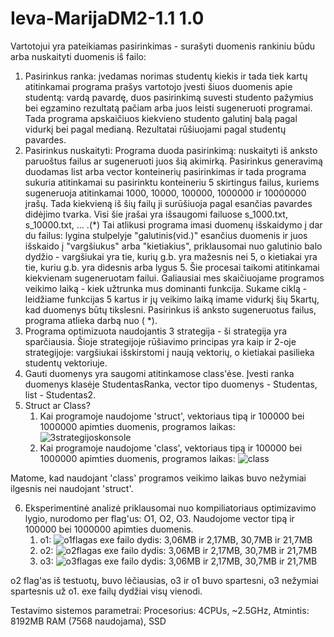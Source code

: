# Ieva-MarijaDM2-1.1 1.0
Vartotojui yra pateikiamas pasirinkimas - surašyti duomenis rankiniu būdu arba nuskaityti duomenis iš failo:
1) Pasirinkus ranka: įvedamas norimas studentų kiekis ir tada tiek kartų atitinkamai programa prašys vartotojo įvesti šiuos duomenis apie studentą: vardą pavardę, duos pasirinkimą suvesti studento pažymius bei egzamino rezultatą pačiam arba juos leisti sugeneruoti programai. Tada programa apskaičiuos kiekvieno studento galutinį balą pagal vidurkį bei pagal medianą. Rezultatai rūšiuojami pagal studentų pavardes.
2) Pasirinkus nuskaityti: Programa duoda pasirinkimą: nuskaityti iš anksto paruoštus failus ar sugeneruoti juos šią akimirką. Pasirinkus generavimą duodamas list arba vector konteinerių pasirinkimas ir tada programa sukuria atitinkamai su pasirinktu konteineriu 5 skirtingus failus, kuriems sugeneruoja atitinkamai 1000, 10000, 100000, 1000000 ir 10000000 įrašų. Tada kiekvieną iš šių failų ji surūšiuoja pagal esančias pavardes didėjimo tvarka. Visi šie įrašai yra išsaugomi failuose s_1000.txt, s_10000.txt, ... .(*) Tai atlikusi programa imasi duomenų išskaidymo į dar du failus: lygina stulpelyje "galutinis(vid.)" esančius duomenis ir juos išskaido į "vargšiukus" arba "kietiakius", priklausomai nuo galutinio balo dydžio - vargšiukai yra tie, kurių g.b. yra mažesnis nei 5, o kietiakai yra tie, kuriu g.b. yra didesnis arba lygus 5. Šie procesai taikomi atitinkamai kiekvienam sugeneruotam failui. Galiausiai mes skaičiuojame programos veikimo laiką - kiek užtrunka mus dominanti funkcija. Sukame ciklą - leidžiame funkcijas 5 kartus ir jų veikimo laiką imame vidurkį šių 5kartų, kad duomenys būtų tikslesni. Pasirinkus iš anksto sugeneruotus failus, programa atlieka darbą nuo ( *).
3) Programa optimizuota naudojantis 3 strategija - ši strategija yra sparčiausia. Šioje strategijoje rūšiavimo principas yra kaip ir 2-oje strategijoje: vargšiukai išskirstomi į naują vektorių, o kietiakai pasilieka studentų vektoriuje.
4) Gauti duomenys yra saugomi atitinkamose class'ėse. Įvesti ranka duomenys klasėje StudentasRanka, vector tipo duomenys - Studentas, list - Studentas2.
5) Struct ar Class?
   1. Kai programoje naudojome 'struct', vektoriaus tipą ir 100000 bei 1000000 apimties duomenis, programos laikas: ![3strategijoskonsole](https://github.com/ieva-marija/Ieva-MarijaDM2-1.2/assets/144428382/4cfc8f73-b203-40d3-879d-6cfa00d01dbb)
   2. Kai programoje naudojome 'class', vektoriaus tipą ir 100000 bei 1000000 apimties duomenis, programos laikas: ![class](https://github.com/ieva-marija/Ieva-MarijaDM2-1.2/assets/144428382/76f978de-e100-4541-a2a9-7a0d125f749a)
  
Matome, kad naudojant 'class' programos veikimo laikas buvo nežymiai ilgesnis nei naudojant 'struct'. 
  
6) Eksperimentinė analizė priklausomai nuo kompiliatoriaus optimizavimo lygio, nurodomo per flag'us: O1, O2, O3. Naudojome vector tipą ir 100000 bei 1000000 apimties duomenis.
   1. o1: ![o1flagas](https://github.com/ieva-marija/Ieva-MarijaDM2-1.2/assets/144428382/fa571401-c6f9-4070-b036-fbaef67b632e) exe failo dydis: 3,06MB ir 2,17MB, 30,7MB ir 21,7MB
   2. o2: ![o2flagas](https://github.com/ieva-marija/Ieva-MarijaDM2-1.2/assets/144428382/7a89654a-d3c7-487d-8b41-e99c4baba118) exe failo dydis: 3,06MB ir 2,17MB, 30,7MB ir 21,7MB
   3. o3: ![o3flagas](https://github.com/ieva-marija/Ieva-MarijaDM2-1.2/assets/144428382/1f198b17-4b5b-461e-8aa8-ca4c31510f3d) exe failo dydis: 3,06MB ir 2,17MB, 30,7MB ir 21,7MB
   
  o2 flag'as iš testuotų, buvo lėčiausias, o3 ir o1 buvo spartesni, o3 nežymiai spartesnis už o1. exe failų dydžiai visų vienodi. 





Testavimo sistemos parametrai: Procesorius: 4CPUs, ~2.5GHz, Atmintis: 8192MB RAM (7568 naudojama), SSD 
